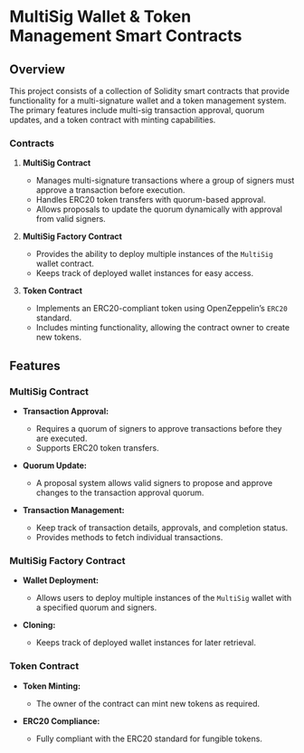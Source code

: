 

# MultiSig Wallet & Token Management Smart Contracts

## Overview

This project consists of a collection of Solidity smart contracts that provide functionality for a multi-signature wallet and a token management system. The primary features include multi-sig transaction approval, quorum updates, and a token contract with minting capabilities.

### Contracts

1. **MultiSig Contract**
   - Manages multi-signature transactions where a group of signers must approve a transaction before execution.
   - Handles ERC20 token transfers with quorum-based approval.
   - Allows proposals to update the quorum dynamically with approval from valid signers.

2. **MultiSig Factory Contract**
   - Provides the ability to deploy multiple instances of the `MultiSig` wallet contract.
   - Keeps track of deployed wallet instances for easy access.

3. **Token Contract**
   - Implements an ERC20-compliant token using OpenZeppelin’s `ERC20` standard.
   - Includes minting functionality, allowing the contract owner to create new tokens.

## Features

### MultiSig Contract

- **Transaction Approval:**
  - Requires a quorum of signers to approve transactions before they are executed.
  - Supports ERC20 token transfers.

- **Quorum Update:**
  - A proposal system allows valid signers to propose and approve changes to the transaction approval quorum.
  
- **Transaction Management:**
  - Keep track of transaction details, approvals, and completion status.
  - Provides methods to fetch individual transactions.

### MultiSig Factory Contract

- **Wallet Deployment:**
  - Allows users to deploy multiple instances of the `MultiSig` wallet with a specified quorum and signers.

- **Cloning:**
  - Keeps track of deployed wallet instances for later retrieval.

### Token Contract

- **Token Minting:**
  - The owner of the contract can mint new tokens as required.
  
- **ERC20 Compliance:**
  - Fully compliant with the ERC20 standard for fungible tokens.

